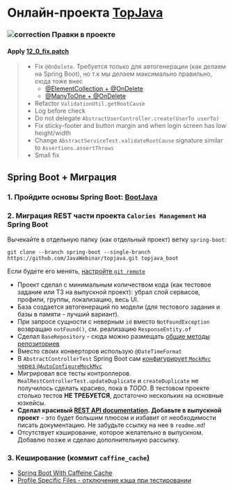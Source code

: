 # Онлайн-проекта <a href="https://github.com/JavaWebinar/topjava">TopJava</a>

### ![correction](https://cloud.githubusercontent.com/assets/13649199/13672935/ef09ec1e-e6e7-11e5-9f79-d1641c05cbe6.png) Правки в проекте

#### Apply [12_0_fix.patch](https://drive.google.com/file/d/1MJeUN22gRwsBLQ298KIw5l4Gn3Mo3H7l)

> - Fix `@OnDelete`. Требуется только для автогенерации (как делаем на Spring Boot), но т.к мы делаем максимально правильно, сюда тоже внес
>   - [@ElementCollection + @OnDelete](https://stackoverflow.com/a/62848296/548473)
>   - [@ManyToOne + @OnDelete](https://stackoverflow.com/a/44988100/548473)
> - Refactor `ValidationUtil.getRootCause`
> - Log before check
> - Do not delegate `AbstractUserController.create(UserTo userTo)`
> - Fix sticky-footer and button margin and when login screen has low height/width
> - Change `AbstractServiceTest.validateRootCause` signature similar to `Assertions.assertThrows`
> - Small fix

## Spring Boot + Миграция
### 1. Пройдите основы Spring Boot: [BootJava](https://javaops.ru/view/bootjava)
### 2. Миграция REST части проекта `Calories Management` на Spring Boot

Вычекайте в отдельную папку (как отдельный проект) ветку `spring-boot`:  
```
git clone --branch spring-boot --single-branch https://github.com/JavaWebinar/topjava.git topjava_boot
```  
Если будете его менять, [настройте `git remote`](https://javaops.ru/view/bootjava/lesson01#project)

- Проект сделал с минимальным количеством кода (как тестовое задание или ТЗ на выпускной проект): убрал слой сервисов, профили, группы, локализацию, весь UI.  
- База создается автогенераций по модели (для тестового задания и базы в памяти - лучший вариант). 
- При запросе сущности с неверным `id` вместо `NotFoundException` возвращаю `notFound()`, см.
реализацию `ResponseEntity.of`
- Сделал `BaseRepository` - сюда можно размещать [общие методы репозиториев](https://stackoverflow.com/questions/42781264/multiple-base-repositories-in-spring-data-jpa)  
- Вместо своих конверторов использую `@DateTimeFormat`  
- В `AbstractControllerTest` Spring Boot
сам [конфигурирует `MockMvc` через `@AutoConfigureMockMvc`](https://docs.spring.io/spring-boot/docs/current/reference/html/spring-boot-features.html#boot-features-testing-spring-boot-applications-testing-with-mock-environment)  
- Мигрировал все тесты контроллеров. `MealRestControllerTest.updateDuplicate` и `createDuplicate` не получилось сделать красиво, пока в *TODO*.
 В тестовом проекте столько тестов **НЕ ТРЕБУЕТСЯ**, достаточно нескольких на основные юзкейсы.  
- **Сделал красивый [REST API documentation](http://localhost:8080/swagger-ui/). Добавьте в выпускной проект** - это будет большим плюсом и избавит от необходимости писать документацию.
Не забудьте ссылку на нее в `readme.md`!  
- Отсутствует кэширование, которое желательно в выпускном. Добавлю позже и сделаю дополнительную рассылку. 

### 3. Кеширование (коммит `caffine_cache`)
- [Spring Boot With Caffeine Cache](https://www.javadevjournal.com/spring-boot/spring-boot-with-caffeine-cache/)
- [Profile Specific Files - отключение кэша при тестировании](https://docs.spring.io/spring-boot/docs/current/reference/html/spring-boot-features.html#boot-features-external-config-files-profile-specific)